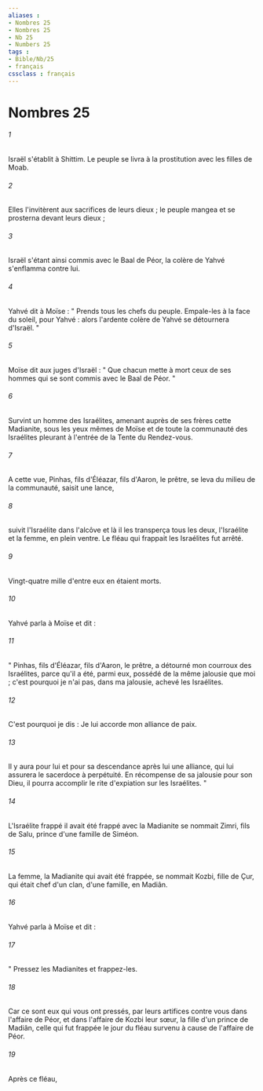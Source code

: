 ```yaml
---
aliases : 
- Nombres 25
- Nombres 25
- Nb 25
- Numbers 25
tags : 
- Bible/Nb/25
- français
cssclass : français
---
```


# Nombres 25

###### 1
Israël s'établit à Shittim. Le peuple se livra à la prostitution avec les filles de Moab. 
###### 2
Elles l'invitèrent aux sacrifices de leurs dieux ; le peuple mangea et se prosterna devant leurs dieux ; 
###### 3
Israël s'étant ainsi commis avec le Baal de Péor, la colère de Yahvé s'enflamma contre lui. 
###### 4
Yahvé dit à Moïse : " Prends tous les chefs du peuple. Empale-les à la face du soleil, pour Yahvé : alors l'ardente colère de Yahvé se détournera d'Israël. " 
###### 5
Moïse dit aux juges d'Israël : " Que chacun mette à mort ceux de ses hommes qui se sont commis avec le Baal de Péor. "
###### 6
Survint un homme des Israélites, amenant auprès de ses frères cette Madianite, sous les yeux mêmes de Moïse et de toute la communauté des Israélites pleurant à l'entrée de la Tente du Rendez-vous. 
###### 7
A cette vue, Pinhas, fils d'Éléazar, fils d'Aaron, le prêtre, se leva du milieu de la communauté, saisit une lance, 
###### 8
suivit l'Israélite dans l'alcôve et là il les transperça tous les deux, l'Israélite et la femme, en plein ventre. Le fléau qui frappait les Israélites fut arrêté. 
###### 9
Vingt-quatre mille d'entre eux en étaient morts. 
###### 10
Yahvé parla à Moïse et dit : 
###### 11
" Pinhas, fils d'Éléazar, fils d'Aaron, le prêtre, a détourné mon courroux des Israélites, parce qu'il a été, parmi eux, possédé de la même jalousie que moi ; c'est pourquoi je n'ai pas, dans ma jalousie, achevé les Israélites. 
###### 12
C'est pourquoi je dis : Je lui accorde mon alliance de paix. 
###### 13
Il y aura pour lui et pour sa descendance après lui une alliance, qui lui assurera le sacerdoce à perpétuité. En récompense de sa jalousie pour son Dieu, il pourra accomplir le rite d'expiation sur les Israélites. "
###### 14
L'Israélite frappé il avait été frappé avec la Madianite se nommait Zimri, fils de Salu, prince d'une famille de Siméon. 
###### 15
La femme, la Madianite qui avait été frappée, se nommait Kozbi, fille de Çur, qui était chef d'un clan, d'une famille, en Madiân. 
###### 16
Yahvé parla à Moïse et dit : 
###### 17
" Pressez les Madianites et frappez-les. 
###### 18
Car ce sont eux qui vous ont pressés, par leurs artifices contre vous dans l'affaire de Péor, et dans l'affaire de Kozbi leur sœur, la fille d'un prince de Madiân, celle qui fut frappée le jour du fléau survenu à cause de l'affaire de Péor. 
###### 19
Après ce fléau, 
